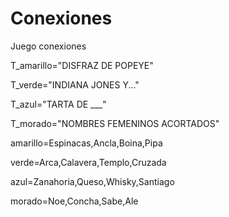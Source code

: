 
# Conexiones
Juego conexiones

T_amarillo="DISFRAZ DE POPEYE"

T_verde="INDIANA JONES Y..."

T_azul="TARTA DE ___"

T_morado="NOMBRES FEMENINOS ACORTADOS"

amarillo=Espinacas,Ancla,Boina,Pipa

verde=Arca,Calavera,Templo,Cruzada

azul=Zanahoria,Queso,Whisky,Santiago

morado=Noe,Concha,Sabe,Ale
